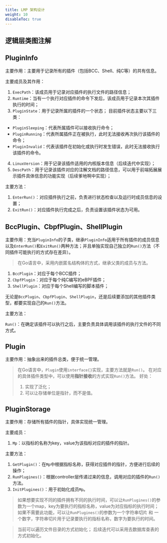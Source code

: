 ```yaml
---
title: LMP 架构设计
weight: 10
disableToc: true
---
```


## 逻辑层类图注解
## PluginInfo

主要作用：主要用于记录所有的插件（包括BCC、Shell、纯C等）的共有信息。

主要成员及其作用：

 1. `ExecPath`：该成员用于记录对应插件的执行文件的路径信息；
 2. `Runtime`：当有一个执行对应插件的命令下发后，该成员用于记录本次其插件执行的时间；
 3. `PluginState`：用于记录所属的插件的一个状态；
   目前插件状态主要以下三类：
   - `PluginSleeping`：代表所属插件可以接收执行命令；
   - `PluginRunning`：代表所属插件正在被执行，此时无法接收再次执行该插件的命令；
   - `PluginInvalid`：代表该插件在初始化或执行时发生错误，此时无法接收执行该插件的命令。
 4. `LinuxVersion`：用于记录该插件适用的内核版本信息（后续迭代中实现）；
 5. `DescPath`：用于记录该插件对应的注解文档的路径信息，可以用于前端拓展展示插件具体信息的功能实现（后续爹地啊中实现）；

主要方法：

 1. `EnterRun()`：对应插件执行之前，负责进行状态检查以及运行时成员信息的设置；
 2. `ExitRun()`：对应插件执行完成之后，负责设置该插件状态为可用。

## BccPlugin、CbpfPlugin、ShellPlugin

主要作用：充当`PluginInfo`的子类，继承`PluginInfo`适用于所有插件的成员信息以及`EnterRun()`和`ExitRun()`两种方法；并且单独实现自己独立的`Run()`方法（不同插件可能执行的方式存在差异）。

 > 在Go语言中，采用内嵌匿名结构体的方式，继承父类的成员与方法。

 1. `BccPlugin`：对应于每个BCC插件；
 2. `CbpfPlugin`：对应于每个纯C编写的eBPF插件；
 3. `ShellPlugin`：对应于每个Shell编写的脚本插件；

无论是`BccPlugin`、`CbpfPlugin`、`ShellPlugin`，还是后续要添加的其他插件类型，都要实现自己的`Run()`方法。

主要方法：

 `Run()`：在确定该插件可以执行之后，主要负责具体调用该插件的执行文件的不同方式。 

 ## Plugin

 主要作用：抽象出来的插件总类，便于统一管理。

 > 在Go语言中，`Plugin`使用`interface{}`实现，主要方法就是`Run()`。
 > 在对应的具体插件类型中，可以使用**指针接收**的方式实现`Run()`方法。
 > 好处：
 > 1. 实现了泛化；
 > 2. 可以让存储单位是指针，而不是值。

 ## PluginStorage

 主要作用：存储所有插件的指针，具体实现统一管理。

 主要成员：

  1. `Mp`：以指标的名称为key，value为该指标对应的插件的指针。

主要方法：

 1. `GetPlugin()`：在`Mp`中根据指标名称，获得对应插件的指针，方便进行后续的操作；
 2. `RunPlugines()`：根据controller层传递过来的信息，调用对应的插件的`Run()`方法。
 3. `InitPlugines()`：用于初始化成员`Mp`。

 > 如果想要实现不同的插件拥有不同的执行时间，可以让`RunPlugines()`的参数为一个map，key为要执行的指标名称，value为对应指标的执行时间；
 > 如果不需要此功能，可以让`RunPlugines()`的参数为一个字符串切片 和 一个数字，字符串切片用于记录要执行的指标名称，数字为要执行的时间。

 > 当前可以遍历文件目录的方式初始化；
 > 后续迭代可以采用去数据库查表的方式初始化。